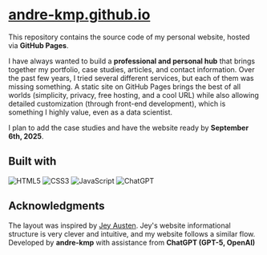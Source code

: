 # [andre-kmp.github.io](https://andre-kmp.github.io)

This repository contains the source code of my personal website, hosted via **GitHub Pages**.

I have always wanted to build a **professional and personal hub** that brings together my portfolio, case studies, articles, and contact information. Over the past few years, I tried several different services, but each of them was missing something. A static site on GitHub Pages brings the best of all worlds (simplicity, privacy, free hosting, and a cool URL) while also allowing detailed customization (through front-end development), which is something I highly value, even as a data scientist.

I plan to add the case studies and have the website ready by **September 6th, 2025**.

## Built with
![HTML5](https://img.shields.io/badge/html5-%23E34F26.svg?style=for-the-badge&logo=html5&logoColor=white) 
![CSS3](https://img.shields.io/badge/css3-%231572B6.svg?style=for-the-badge&logo=css3&logoColor=white)
![JavaScript](https://img.shields.io/badge/javascript-%23323330.svg?style=for-the-badge&logo=javascript&logoColor=%23F7DF1E)
![ChatGPT](https://img.shields.io/badge/chatGPT-74aa9c?style=for-the-badge&logo=openai&logoColor=white)

## Acknowledgments
The layout was inspired by [Jey Austen](https://www.jeyausten.com/). Jey's website informational structure is very clever and intuitive, and my website follows a similar flow.<br>
Developed by **andre-kmp** with assistance from **ChatGPT (GPT-5, OpenAI)**

